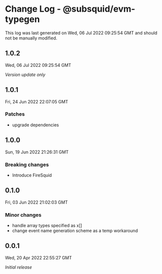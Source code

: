 # Change Log - @subsquid/evm-typegen

This log was last generated on Wed, 06 Jul 2022 09:25:54 GMT and should not be manually modified.

## 1.0.2
Wed, 06 Jul 2022 09:25:54 GMT

_Version update only_

## 1.0.1
Fri, 24 Jun 2022 22:07:05 GMT

### Patches

- upgrade dependencies

## 1.0.0
Sun, 19 Jun 2022 21:26:31 GMT

### Breaking changes

- Introduce FireSquid

## 0.1.0
Fri, 03 Jun 2022 21:02:03 GMT

### Minor changes

- handle array types specified as x[]
- change event name generation scheme as a temp workaround 

## 0.0.1
Wed, 20 Apr 2022 22:55:27 GMT

_Initial release_

